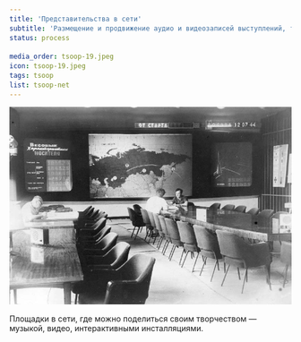 ```yaml
---
title: 'Представительства в сети'
subtitle: 'Размещение и продвижение аудио и видеозаписей выступлений, треков, джемов.'
status: process

media_order: tsoop-19.jpeg
icon: tsoop-19.jpeg
tags: tsoop
list: tsoop-net
---
```


![](./tsoop-19.jpeg)

Площадки в сети, где можно поделиться своим творчеством — музыкой, видео, интерактивными инсталляциями.
